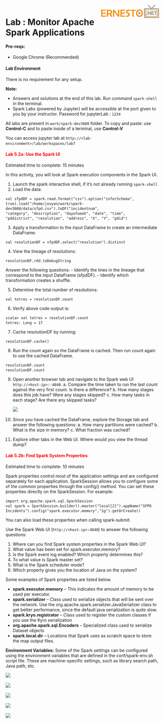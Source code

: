 <img align="right" src="../logo-small.png">

# Lab : Monitor Apache Spark Applications

#### Pre-reqs:
- Google Chrome (Recommended)

#### Lab Environment
There is no requirement for any setup.


**Note:** 
- Answers and solutions at the end of this lab. Run command `spark-shell` in the terminal.
- Spark Labs (powered by Jupyter) will be accessible at the port given to you by your instructor. Password for jupyterLab : `1234`

All labs are present in `work/spark-dev3600` folder. To copy and paste: use **Control-C** and to paste inside of a terminal, use **Control-V**

You can access jupyter lab at `http://<lab-environment>/lab/workspaces/lab7`

<h4><span style="color:red;">Lab 5.2a: Use the Spark UI</span></h4>

Estimated time to complete: 15 minutes

In this activity, you will look at Spark execution components in the Spark UI.
1. Launch the spark interactive shell, if it’s not already running `spark-shell`
2. Load the data:

```
val sfpdDF = spark.read.format("csv").option("inferSchema",
true).load("/home/jovyan/work/spark-dev3600/data/sfpd.csv").toDF("incidentnum",
"category", "description", "dayofweek", "date", "time",
"pddistrict", "resolution", "address", "X", "Y", "pdid")
```

3. Apply a transformation to the input DataFrame to create an intermediate DataFrame:

```
val resolutionDF = sfpdDF.select("resolution").distinct
```

4. View the lineage of resolutions:

```
resolutionDF.rdd.toDebugString
```

Answer the following questions:
    - Identify the lines in the lineage that correspond to the input DataFrame (sfpdDF).
    - Identify which transformation creates a shuffle.

5. Determine the total number of resolutions:

```
val totres = resolutionDF.count
```

6. Verify above code output is: 

```
scala> val totres = resolutionDF.count
totres: Long = 17   
```

7. Cache resolutionDF by running: 

```
resolutionDF.cache()
```

8. Run the count again so the DataFrame is cached. Then run count again to use the cached DataFrame.

```
resolutionDF.count
resolutionDF.count
```

9. Open another browser tab and navigate to the Spark web UI `http://<host-ip>::4040`.
    a. Compare the time taken to run the last count against the very first count. Is there a
    difference?
    b. How many stages does this job have? Were any stages skipped?
    c. How many tasks in each stage? Are there any skipped tasks?

    ![](../images/701.png)

10. Since you have cached the DataFrame, explore the Storage tab and answer the following
questions:
    a. How many partitions were cached?
    b. What is the size in memory?
    c. What fraction was cached?
11. Explore other tabs in the Web UI. Where would you view the thread dump?

<h4><span style="color:red;">Lab 5.2b: Find Spark System Properties</span></h4>

Estimated time to complete: 10 minutes

Spark properties control most of the application settings and are configured separately for each
application. SparkSession allows you to configure some of the common properties through the
config() method. You can set these properties directly on the SparkSession. For example:

```
import org.apache.spark.sql.SparkSession
val spark = SparkSession.builder().master("local[2]").appName("SFPD Incidents").config("spark.executor.memory","1g").getOrCreate()
```

You can also load these properties when calling spark-submit.

Use the Spark Web UI (`http://<host-ip>:4040`) to answer the following questions:
1. Where can you find Spark system properties in the Spark Web UI?
2. What value has been set for spark.executor.memory?
3. Is the Spark event log enabled? Which property determines this?
4. To what value is Spark master set?
5. What is the Spark scheduler mode?
6. Which property gives you the location of Java on the system?

Some examples of Spark properties are listed below.
- **spark.executor.memory** – This indicates the amount of memory to be used per executor.
- **spark.serializer** – Class used to serialize objects that will be sent over the network. Use the org.apache.spark.serializer.JavaSerializer class to get better performance, since
    the default java serialization is quite slow.
- **spark.kryo.registrator** – Class used to register the custom classes if you use the Kyro
    serialization
- **org.apache.spark.sql.Encoders** – Specialized class used to serialize Dataset objects
- **spark.local.dir** – Locations that Spark uses as scratch space to store the map output files.

**Environment Variables:** Some of the Spark settings can be configured using the environment variables
that are defined in the conf/spark-env.sh script file. These are machine-specific settings, such as
library search path, Java path, etc.

![](../images/702.png)

![](../images/703.png)

![](../images/704.png)

![](../images/705.png)

![](../images/706.png)
